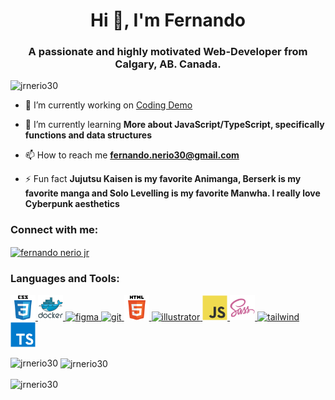 <h1 align="center">Hi 👋, I'm Fernando</h1>
<h3 align="center">A passionate and highly motivated Web-Developer from Calgary, AB. Canada.</h3>

<p align="left"> <img src="https://komarev.com/ghpvc/?username=jrnerio30&label=Profile%20views&color=0e75b6&style=flat" alt="jrnerio30" /> </p>



- 🔭 I’m currently working on [Coding Demo](https://jrnerio30.github.io/Coding-Demo/)

- 🌱 I’m currently learning **More about JavaScript/TypeScript, specifically functions and data structures**

- 📫 How to reach me **fernando.nerio30@gmail.com**

- ⚡ Fun fact **Jujutsu Kaisen is my favorite Animanga, Berserk is my favorite manga and Solo Levelling is my favorite Manwha. I really love Cyberpunk aesthetics**

<h3 align="left">Connect with me:</h3>
<p align="left">
<a href="https://linkedin.com/in/fernando nerio jr" target="blank"><img align="center" src="https://raw.githubusercontent.com/rahuldkjain/github-profile-readme-generator/master/src/images/icons/Social/linked-in-alt.svg" alt="fernando nerio jr" height="30" width="40" /></a>
</p>

<h3 align="left">Languages and Tools:</h3>
<p align="left"> <a href="https://www.w3schools.com/css/" target="_blank" rel="noreferrer"> <img src="https://raw.githubusercontent.com/devicons/devicon/master/icons/css3/css3-original-wordmark.svg" alt="css3" width="40" height="40"/> </a> <a href="https://www.docker.com/" target="_blank" rel="noreferrer"> <img src="https://raw.githubusercontent.com/devicons/devicon/master/icons/docker/docker-original-wordmark.svg" alt="docker" width="40" height="40"/> </a> <a href="https://www.figma.com/" target="_blank" rel="noreferrer"> <img src="https://www.vectorlogo.zone/logos/figma/figma-icon.svg" alt="figma" width="40" height="40"/> </a> <a href="https://git-scm.com/" target="_blank" rel="noreferrer"> <img src="https://www.vectorlogo.zone/logos/git-scm/git-scm-icon.svg" alt="git" width="40" height="40"/> </a> <a href="https://www.w3.org/html/" target="_blank" rel="noreferrer"> <img src="https://raw.githubusercontent.com/devicons/devicon/master/icons/html5/html5-original-wordmark.svg" alt="html5" width="40" height="40"/> </a> <a href="https://www.adobe.com/in/products/illustrator.html" target="_blank" rel="noreferrer"> <img src="https://www.vectorlogo.zone/logos/adobe_illustrator/adobe_illustrator-icon.svg" alt="illustrator" width="40" height="40"/> </a> <a href="https://developer.mozilla.org/en-US/docs/Web/JavaScript" target="_blank" rel="noreferrer"> <img src="https://raw.githubusercontent.com/devicons/devicon/master/icons/javascript/javascript-original.svg" alt="javascript" width="40" height="40"/> </a> <a href="https://sass-lang.com" target="_blank" rel="noreferrer"> <img src="https://raw.githubusercontent.com/devicons/devicon/master/icons/sass/sass-original.svg" alt="sass" width="40" height="40"/> </a> <a href="https://tailwindcss.com/" target="_blank" rel="noreferrer"> <img src="https://www.vectorlogo.zone/logos/tailwindcss/tailwindcss-icon.svg" alt="tailwind" width="40" height="40"/> </a> <a href="https://www.typescriptlang.org/" target="_blank" rel="noreferrer"> <img src="https://raw.githubusercontent.com/devicons/devicon/master/icons/typescript/typescript-original.svg" alt="typescript" width="40" height="40"/> </a> </p>

<p><img align="left" src="https://github-readme-stats.vercel.app/api/top-langs?username=jrnerio30&show_icons=true&locale=en&layout=compact" alt="jrnerio30" /></p>

<p>&nbsp;<img align="center" src="https://github-readme-stats.vercel.app/api?username=jrnerio30&show_icons=true&locale=en" alt="jrnerio30" /></p>

<p><img align="center" src="https://github-readme-streak-stats.herokuapp.com/?user=jrnerio30&" alt="jrnerio30" /></p>

